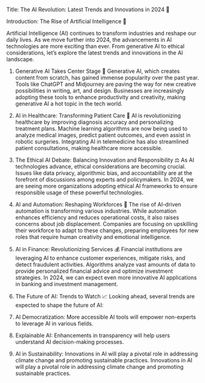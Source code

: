 Title: The AI Revolution: Latest Trends and Innovations in 2024 🚀

Introduction: The Rise of Artificial Intelligence 🌟

Artificial Intelligence (AI) continues to transform industries and reshape our daily lives. As we move further into 2024, the advancements in AI technologies are more exciting than ever. From generative AI to ethical considerations, let’s explore the latest trends and innovations in the AI landscape.

1. Generative AI Takes Center Stage 🎨
Generative AI, which creates content from scratch, has gained immense popularity over the past year. Tools like ChatGPT and Midjourney are paving the way for new creative possibilities in writing, art, and design. Businesses are increasingly adopting these tools to enhance productivity and creativity, making generative AI a hot topic in the tech world.

2. AI in Healthcare:
 Transforming Patient Care 🏥
AI is revolutionizing healthcare by improving diagnosis accuracy and personalizing treatment plans. Machine learning algorithms are now being used to analyze medical images, predict patient outcomes, and even assist in robotic surgeries. Integrating AI in telemedicine has also streamlined patient consultations, making healthcare more accessible.

3. The Ethical AI Debate: 
Balancing Innovation and Responsibility ⚖️
As AI technologies advance, ethical considerations are becoming crucial. Issues like data privacy, algorithmic bias, and accountability are at the forefront of discussions among experts and policymakers. In 2024, we are seeing more organizations adopting ethical AI frameworks to ensure responsible usage of these powerful technologies.

4. AI and Automation: 
Reshaping Workforces 🤖
The rise of AI-driven automation is transforming various industries. While automation enhances efficiency and reduces operational costs, it also raises concerns about job displacement. Companies are focusing on upskilling their workforce to adapt to these changes, preparing employees for new roles that require human creativity and emotional intelligence.

5. AI in Finance: 
Revolutionizing Services 💰
Financial institutions are leveraging AI to enhance customer experiences, mitigate risks, and detect fraudulent activities. Algorithms analyze vast amounts of data to provide personalized financial advice and optimize investment strategies. In 2024, we can expect even more innovative AI applications in banking and investment management.

6. The Future of AI: 
Trends to Watch 📈
Looking ahead, several trends are expected to shape the future of AI:

1. AI Democratization: 
More accessible AI tools will empower non-experts to leverage AI in various fields.
2. Explainable AI: 
Enhancements in transparency will help users understand AI decision-making processes.
3. AI in Sustainability: 
Innovations in AI will play a pivotal role in addressing climate change and promoting sustainable practices.
Innovations in AI will play a pivotal role in addressing climate change and promoting sustainable practices.